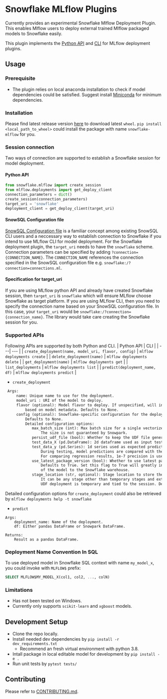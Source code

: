# Snowflake MLflow Plugins

Currently provides an experimental Snowflake Mlflow Deployment Plugin.
This enables Mlflow users to deploy external trained Mlflow packaged models to Snowflake easily.

This plugin implements the [Python API](https://www.mlflow.org/docs/latest/python_api/mlflow.deployments.html)
and [CLI](https://www.mlflow.org/docs/latest/cli.html#mlflow-deployments) for MLflow deployment plugins.

## Usage
### Prerequisite
* The plugin relies on local anaconda installation to check if model dependencies could be satisfied. Suggest install [Miniconda](https://docs.conda.io/en/latest/miniconda.html) for minimum dependencies.

### Installation
Please find latest release version [here](https://github.com/Snowflake-Labs/mlflow-snowflake/releases) to download latest `wheel`.
`pip install <local_path_to_wheel>` could install the package with name `snowflake-mlflow` for you.

### Session connection
Two ways of connection are supported to establish a Snowflake session for model deployment.
#### Python API
```python
from snowflake.mlflow import create_session
from mlflow.deployments import get_deploy_client
connection_parameters = dict()
create_session(connection_parameters)
target_uri = 'snowflake'
deployment_client = get_deploy_client(target_uri)
```


#### SnowSQL Configuration file
[SnowSQL Configuration file](https://docs.snowflake.com/en/user-guide/snowsql-config.html) is a familiar concept among existing SnowSQL CLI users and a neccessary way to establish connection to Snowflake if you intend to use MLflow CLI for model deployment.
For the Snowflake deployment plugin, the `target_uri` needs to have the `snowflake` scheme.
Connection parameters can be specified by adding `?connection={CONNECTION_NAME}`.
The `CONNECTION_NAME` references the connection specified in the SnowSQL configuration file e.g. `snowflake:/?connection=connections.ml`.

#### Specification for target_uri
If you are using MLflow python API and already have created Snowflake session, then `target_uri` is `snowflake` which will ensure MLflow choose Snowflake as target platform.
If you are using MLflow CLI, then you need to specify the connection name based on your SnowSQL configuration file. In this case, your `target_uri` would be `snowflake:/?connection={connection_name}`. The library would take care creating the Snowflake session for you.


### Supported APIs
Following APIs are supported by both Python and CLI.
| Python API | CLI |
| ---| --- |
| `create_deployment(name, model_uri, flavor, config)`  | `mlflow deployments create`  |
| `delete_deployment(name)`  | `mlflow deployments delete`  |
| `get_deployment(name)` | `mlflow deployments get`  |
| `list_deployments` | `mlflow deployments list`  |
| `predict(deployment_name, df)` | `mlflow deployments predict`  |

*  `create_deployment`
```markdown
 Args:
     name: Unique name to use for the deployment.
     model_uri : URI of the model to deploy.
     flavor (optional): Model flavor to deploy. If unspecified, will infer
         based on model metadata. Defaults to None.
     config (optional): Snowflake-specific configuration for the deployment.
         Defaults to None.
         Detailed configuration options:
            max_batch_size (int): Max batch size for a single vectorized UDF invocation.
                The size is not guaranteed by Snowpark.
            persist_udf_file (bool): Whether to keep the UDF file generated.
            test_data_X (pd.DataFrame): 2d dataframe used as input test data.
            test_data_y (pd.Series): 1d series used as expected prediction results.
                During testing, model predictions are compared with the expected predictions given in `test_data_y`.
                For comparing regression results, 1e-7 precision is used.
            use_latest_package_version (bool): Whether to use latest package versions available in Snowlfake conda channel.
                Defaults to True. Set this flag to True will greatly increase the chance of successful deployment
                of the model to the Snowflake warehouse.
            stage_location (str, optional): Stage location to store the UDF and dependencies(format: `@my_named_stage`).
                It can be any stage other than temporary stages and external stages. If not specified,
                UDF deployment is temporary and tied to the session. Default to be none.
```
Detailed configuration options for `create_deployment` could also be retrieved by  `mlflow deployments help -t snowflake`

* `predict`
```
Args:
    deployment_name: Name of the deployment.
    df: Either pandas DataFrame or Snowpark DataFrame.

Returns:
    Result as a pandas DataFrame.
```

### Deployment Name Convention In SQL
To use deployed model in Snowflake SQL context with name `my_model_x`, you could invoke with `MLFLOW$` prefix:
```sql
SELECT MLFLOW$MY_MODEL_X(col1, col2, ..., colN)
```

### Limitations
* Has not been tested on Windows.
* Currently only supports `scikit-learn` and `xgboost` models.

## Development Setup
* Clone the repo locally.
* Install needed dev dependencies by `pip install -r dev_requirements.txt`
  * Recommend an fresh virtual environment with python 3.8.
* Intall package in local editable model for development by `pip install -e .`
* Run unit tests by `pytest tests/`

## Contributing
Please refer to [CONTRIBUTING.md](CONTRIBUTING.md).
